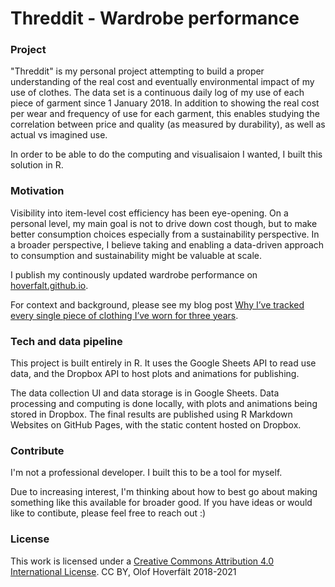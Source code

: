 # Threddit - Wardrobe performance

### Project
"Threddit" is my personal project attempting to build a proper understanding of the real cost and eventually environmental impact of my use of clothes. The data set is a continuous daily log of my use of each piece of garment since 1 January 2018. In addition to showing the real cost per wear and frequency of use for each garment, this enables studying the correlation between price and quality (as measured by durability), as well as actual vs imagined use.

In order to be able to do the computing and visualisaion I wanted, I built this solution in R.

### Motivation
Visibility into item-level cost efficiency has been eye-opening. On a personal level, my main goal is not to drive down cost though, but to make better consumption choices especially from a sustainability perspective. In a broader perspective, I believe taking and enabling a data-driven approach to consumption and sustainability might be valuable at scale.

I publish my continously updated wardrobe performance on <a href="https://hoverfalt.github.io/" target="_blank">hoverfalt.github.io</a>.

For context and background, please see my blog post <a href="https://www.reaktor.com/blog/why-ive-tracked-every-single-piece-of-clothing-ive-worn-for-three-years/" target="_blank">Why I’ve tracked every single piece of clothing I’ve worn for three years</a>.

### Tech and data pipeline
This project is built entirely in R. It uses the Google Sheets API to read use data, and the Dropbox API to host plots and animations for publishing.

The data collection UI and data storage is in Google Sheets. Data processing and computing is done locally, with plots and animations being stored in Dropbox. The final results are published using R Markdown Websites on GitHub Pages, with the static content hosted on Dropbox.

### Contribute
I'm not a professional developer. I built this to be a tool for myself.

Due to increasing interest, I'm thinking about how to best go about making something like this available for broader good. If you have ideas or would like to contibute, please feel free to reach out :)  

### License
This work is licensed under a <a href="https://creativecommons.org/licenses/by/4.0/" target="_blank">Creative Commons Attribution 4.0 International License</a>. CC BY, Olof Hoverfält 2018-2021
